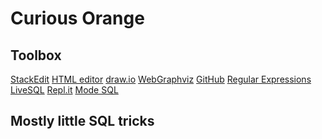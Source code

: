 # Curious Orange

Toolbox
-------

[StackEdit](https://stackedit.io/app#)
[HTML editor](https://html5-editor.net/)
[draw.io](https://www.draw.io/)
[WebGraphviz](http://www.webgraphviz.com/)
[GitHub](https://github.com/MelZegel/curiousorange)
[Regular Expressions](https://regexr.com)
[LiveSQL](https://livesql.oracle.com/)
[Repl.it](https://repl.it/)
[Mode SQL](https://mode.com/)


Mostly little SQL tricks
------------------------
